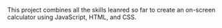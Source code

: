 This project combines all the skills leanred so far to create an on-screen calculator using JavaScript, HTML, and CSS.
